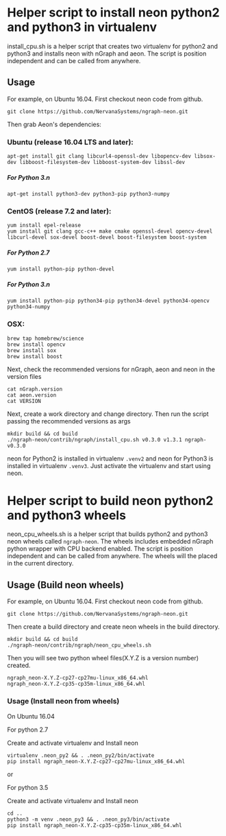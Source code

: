 # Helper script to install neon python2 and python3 in virtualenv

install_cpu.sh is a helper script that creates two virtualenv for python2 and python3 and installs neon with nGraph and aeon.
The script is position independent and can be called from anywhere.

## Usage

For example, on Ubuntu 16.04. First checkout neon code from github.

```
git clone https://github.com/NervanaSystems/ngraph-neon.git
```

Then grab Aeon's dependencies:

### Ubuntu (release 16.04 LTS and later):

    apt-get install git clang libcurl4-openssl-dev libopencv-dev libsox-dev libboost-filesystem-dev libboost-system-dev libssl-dev

##### For Python 3.n

    apt-get install python3-dev python3-pip python3-numpy

### CentOS (release 7.2 and later):

    yum install epel-release
    yum install git clang gcc-c++ make cmake openssl-devel opencv-devel libcurl-devel sox-devel boost-devel boost-filesystem boost-system

##### For Python 2.7

    yum install python-pip python-devel

##### For Python 3.n

    yum install python-pip python34-pip python34-devel python34-opencv python34-numpy

### OSX:

    brew tap homebrew/science
    brew install opencv
    brew install sox
    brew install boost

Next, check the recommended versions for nGraph, aeon and neon in the version files

```
cat nGraph.version
cat aeon.version
cat VERSION
```

Next, create a work directory and change directory.
Then run the script passing the recommended versions as args

```
mkdir build && cd build
./ngraph-neon/contrib/ngraph/install_cpu.sh v0.3.0 v1.3.1 ngraph-v0.3.0
```

neon for Python2 is installed in virtualenv `.venv2` and neon for Python3 is installed in virtualenv `.venv3`.
Just activate the virtualenv and start using neon.

# Helper script to build neon python2 and python3 wheels

neon_cpu_wheels.sh is a helper script that builds python2 and python3 neon wheels called `ngraph-neon`.
The wheels includes embedded nGraph python wrapper with CPU backend enabled.
The script is position independent and can be called from anywhere.
The wheels will the placed in the current directory.

## Usage (Build neon wheels)

For example, on Ubuntu 16.04. First checkout neon code from github.

```
git clone https://github.com/NervanaSystems/ngraph-neon.git
```

Then create a build directory and create neon wheels in the build directory.

```
mkdir build && cd build
./ngraph-neon/contrib/ngraph/neon_cpu_wheels.sh
```

Then you will see two python wheel files(X.Y.Z is a version number) created.
```
ngraph_neon-X.Y.Z-cp27-cp27mu-linux_x86_64.whl
ngraph_neon-X.Y.Z-cp35-cp35m-linux_x86_64.whl
```

### Usage (Install neon from wheels)

On Ubuntu 16.04

For python 2.7

Create and activate virtualenv and Install neon
```
virtualenv .neon_py2 && . .neon_py2/bin/activate
pip install ngraph_neon-X.Y.Z-cp27-cp27mu-linux_x86_64.whl
```
or

For python 3.5

Create and activate virtualenv and Install neon
```
cd ..
python3 -m venv .neon_py3 && . .neon_py3/bin/activate
pip install ngraph_neon-X.Y.Z-cp35-cp35m-linux_x86_64.whl
```
